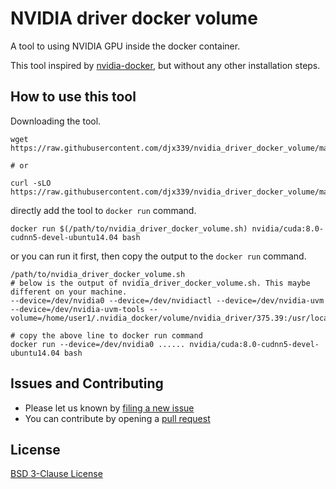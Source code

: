 # NVIDIA driver docker volume

A tool to using NVIDIA GPU inside the docker container.

This tool inspired by [nvidia-docker](https://github.com/NVIDIA/nvidia-docker), but without any
other installation steps.

## How to use this tool

Downloading the tool.

```
wget https://raw.githubusercontent.com/djx339/nvidia_driver_docker_volume/master/nvidia_driver_docker_volume.sh

# or

curl -sLO https://raw.githubusercontent.com/djx339/nvidia_driver_docker_volume/master/nvidia_driver_docker_volume.sh
```

directly add the tool to `docker run` command.

```shell
docker run $(/path/to/nvidia_driver_docker_volume.sh) nvidia/cuda:8.0-cudnn5-devel-ubuntu14.04 bash
```

or you can run it first, then copy the output to the `docker run` command.

```shell
/path/to/nvidia_driver_docker_volume.sh
# below is the output of nvidia_driver_docker_volume.sh. This maybe different on your machine.
--device=/dev/nvidia0 --device=/dev/nvidiactl --device=/dev/nvidia-uvm --device=/dev/nvidia-uvm-tools --volume=/home/user1/.nvidia_docker/volume/nvidia_driver/375.39:/usr/local/nvidia:ro

# copy the above line to docker run command
docker run --device=/dev/nvidia0 ...... nvidia/cuda:8.0-cudnn5-devel-ubuntu14.04 bash
```

## Issues and Contributing

- Please let us known by [filing a new issue](https://github.com/djx339/nvidia_driver_docker_volume/issues/new)
- You can contribute by opening a [pull request](https://github.com/djx339/nvidia_driver_docker_volume/compare)

## License

[BSD 3-Clause License](LICENSE)
